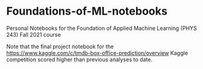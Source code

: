 # Foundations-of-ML-notebooks
Personal Notebooks for the Foundation of Applied Machine Learning (PHYS 243) Fall 2021 course 

Note that the final project notebook for the https://www.kaggle.com/c/tmdb-box-office-prediction/overview Kaggle competition scored higher than previous analyses to date.
